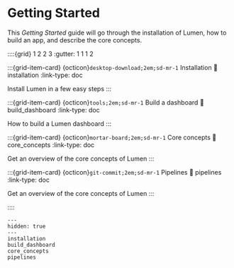 # Getting Started

This _Getting Started_ guide will go through the installation of Lumen, how to build an app, and describe the core concepts.

::::{grid} 1 2 2 3
:gutter: 1 1 1 2

:::{grid-item-card} {octicon}`desktop-download;2em;sd-mr-1` Installation
:link: installation
:link-type: doc

Install Lumen in a few easy steps
:::

:::{grid-item-card} {octicon}`tools;2em;sd-mr-1` Build a dashboard
:link: build_dashboard
:link-type: doc

How to build a Lumen dashboard
:::

:::{grid-item-card} {octicon}`mortar-board;2em;sd-mr-1` Core concepts
:link: core_concepts
:link-type: doc

Get an overview of the core concepts of Lumen
:::

:::{grid-item-card} {octicon}`git-commit;2em;sd-mr-1` Pipelines
:link: pipelines
:link-type: doc

Get an overview of the core concepts of Lumen
:::

::::

```{toctree}
---
hidden: true
---
installation
build_dashboard
core_concepts
pipelines
```
